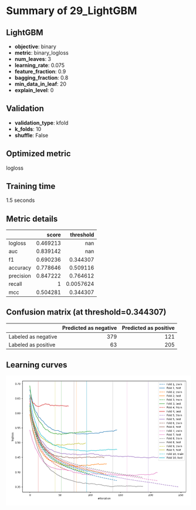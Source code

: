 # Summary of 29_LightGBM

## LightGBM
- **objective**: binary
- **metric**: binary_logloss
- **num_leaves**: 3
- **learning_rate**: 0.075
- **feature_fraction**: 0.9
- **bagging_fraction**: 0.8
- **min_data_in_leaf**: 20
- **explain_level**: 0

## Validation
 - **validation_type**: kfold
 - **k_folds**: 10
 - **shuffle**: False

## Optimized metric
logloss

## Training time

1.5 seconds

## Metric details
|           |    score |   threshold |
|:----------|---------:|------------:|
| logloss   | 0.469213 | nan         |
| auc       | 0.839142 | nan         |
| f1        | 0.690236 |   0.344307  |
| accuracy  | 0.778646 |   0.509116  |
| precision | 0.847222 |   0.764612  |
| recall    | 1        |   0.0057624 |
| mcc       | 0.504281 |   0.344307  |


## Confusion matrix (at threshold=0.344307)
|                     |   Predicted as negative |   Predicted as positive |
|:--------------------|------------------------:|------------------------:|
| Labeled as negative |                     379 |                     121 |
| Labeled as positive |                      63 |                     205 |

## Learning curves
![Learning curves](learning_curves.png)